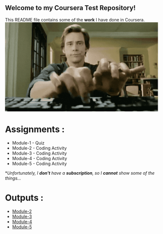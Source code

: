 ## Welcome to my Coursera Test Repository!


This README file contains some of the **work** I have done in Coursera. 
![Course Completion certificate](https://github.com/aakella1/coursera-test/blob/f12d7f005889cedcae06f409c7bf80718ce23aec/site/images/EarnestPracticalArabianoryx-max-1mb.gif)

# Assignments :

* Module-1 - Quiz 
* Module-2 - Coding Activity
* Module-3 - Coding Activity
* Module-4 - Coding Activity
* Module-5 - Coding Activity

*_Unfortunately, I **don't** have a **subscription**, so I **cannot** show some of the things..._


# Outputs :

* [Module-2]()
* [Module-3]()
* [Module-4]()
* [Module-5]()
